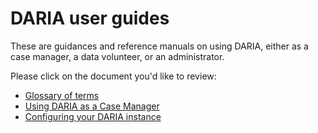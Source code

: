 # DARIA user guides

These are guidances and reference manuals on using DARIA, either as a case manager, a data volunteer, or an administrator.

Please click on the document you'd like to review:

* [Glossary of terms](GLOSSARY.md)
* [Using DARIA as a Case Manager](CASE_MANAGERS.md)
* [Configuring your DARIA instance](CONFIGURING_DARIA.md)
<!-- * [DARIA's data and analytics tools](ANALYTICS.md) -->
<!-- * [Accounting functionality in DARIA](ACCOUNTANTS.md) -->
<!-- * [Administering DARIA](ADMINS.md) -->

